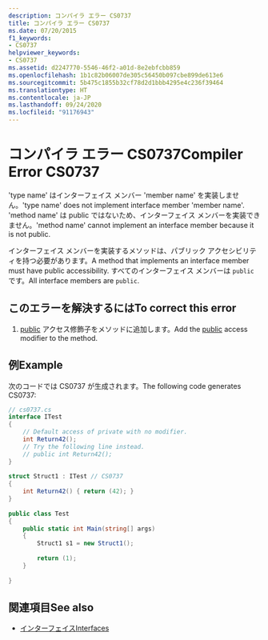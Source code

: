 ```yaml
---
description: コンパイラ エラー CS0737
title: コンパイラ エラー CS0737
ms.date: 07/20/2015
f1_keywords:
- CS0737
helpviewer_keywords:
- CS0737
ms.assetid: d2247770-5546-46f2-a01d-8e2ebfcbb859
ms.openlocfilehash: 1b1c82b06007de305c56450b097cbe899de613e6
ms.sourcegitcommit: 5b475c1855b32cf78d2d1bbb4295e4c236f39464
ms.translationtype: HT
ms.contentlocale: ja-JP
ms.lasthandoff: 09/24/2020
ms.locfileid: "91176943"
---
```

# <a name="compiler-error-cs0737"></a><span data-ttu-id="08622-103">コンパイラ エラー CS0737</span><span class="sxs-lookup"><span data-stu-id="08622-103">Compiler Error CS0737</span></span>

<span data-ttu-id="08622-104">'type name' はインターフェイス メンバー 'member name' を実装しません。</span><span class="sxs-lookup"><span data-stu-id="08622-104">'type name' does not implement interface member 'member name'.</span></span> <span data-ttu-id="08622-105">'method name' は public ではないため、インターフェイス メンバーを実装できません。</span><span class="sxs-lookup"><span data-stu-id="08622-105">'method name' cannot implement an interface member because it is not public.</span></span>  
  
 <span data-ttu-id="08622-106">インターフェイス メンバーを実装するメソッドは、パブリック アクセシビリティを持つ必要があります。</span><span class="sxs-lookup"><span data-stu-id="08622-106">A method that implements an interface member must have public accessibility.</span></span> <span data-ttu-id="08622-107">すべてのインターフェイス メンバーは `public`です。</span><span class="sxs-lookup"><span data-stu-id="08622-107">All interface members are `public`.</span></span>  
  
## <a name="to-correct-this-error"></a><span data-ttu-id="08622-108">このエラーを解決するには</span><span class="sxs-lookup"><span data-stu-id="08622-108">To correct this error</span></span>  
  
1. <span data-ttu-id="08622-109">[public](../language-reference/keywords/public.md) アクセス修飾子をメソッドに追加します。</span><span class="sxs-lookup"><span data-stu-id="08622-109">Add the [public](../language-reference/keywords/public.md) access modifier to the method.</span></span>  
  
## <a name="example"></a><span data-ttu-id="08622-110">例</span><span class="sxs-lookup"><span data-stu-id="08622-110">Example</span></span>  

 <span data-ttu-id="08622-111">次のコードでは CS0737 が生成されます。</span><span class="sxs-lookup"><span data-stu-id="08622-111">The following code generates CS0737:</span></span>  
  
```csharp  
// cs0737.cs  
interface ITest  
{  
    // Default access of private with no modifier.  
    int Return42();  
    // Try the following line instead.  
    // public int Return42();  
}  
  
struct Struct1 : ITest // CS0737  
{  
    int Return42() { return (42); }  
}  
  
public class Test  
{  
    public static int Main(string[] args)  
    {  
        Struct1 s1 = new Struct1();  
  
        return (1);  
    }  
  
}  
```  
  
## <a name="see-also"></a><span data-ttu-id="08622-112">関連項目</span><span class="sxs-lookup"><span data-stu-id="08622-112">See also</span></span>

- [<span data-ttu-id="08622-113">インターフェイス</span><span class="sxs-lookup"><span data-stu-id="08622-113">Interfaces</span></span>](../programming-guide/interfaces/index.md)
